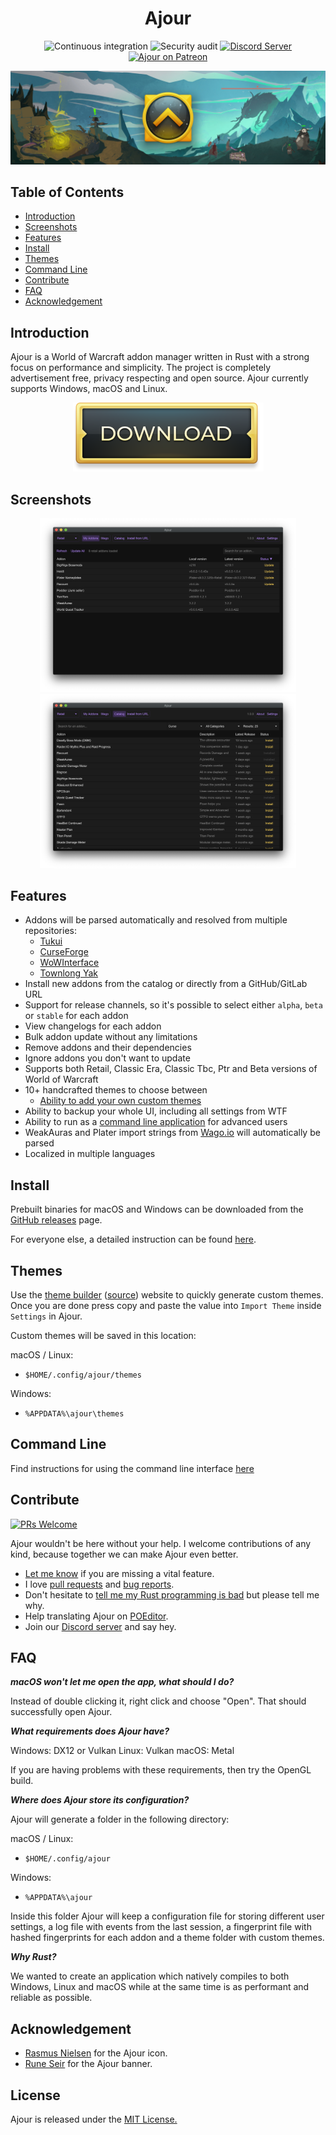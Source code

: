 <!-- markdownlint-disable MD004 MD033 -->

<div align="center">

# Ajour

![Continuous integration](https://github.com/ajour/ajour/workflows/Continuous-integration/badge.svg)
![Security audit](https://github.com/ajour/ajour/workflows/Security%20audit/badge.svg)
[![Discord Server](https://img.shields.io/discord/757155234500968459?label=Discord%20Chat&labelColor=3C424A&logo=discord&logoColor=ffffff&color=7389D8)](https://discord.gg/4838t9R)
[![Ajour on Patreon](https://img.shields.io/static/v1?label=Patreon&message=Ajour&color=4d898b)](https://www.patreon.com/getajour)

![ajour banner](./resources/screenshots/ajour-banner.jpg)

</div>

## Table of Contents

- [Introduction](#introduction)
- [Screenshots](#screenshots)
- [Features](#features)
- [Install](#install)
- [Themes](#themes)
- [Command Line](#command-line)
- [Contribute](#contribute)
- [FAQ](#faq)
- [Acknowledgement](#acknowledgement)

## Introduction

Ajour is a World of Warcraft addon manager written in Rust with a strong focus
on performance and simplicity. The project is completely advertisement free, privacy
respecting and open source. Ajour currently supports Windows, macOS and Linux.

<div align="center">

[![Download Button](./resources/download-button.png)](https://github.com/ajour/ajour/releases)

</div>

## Screenshots

<p align="center">
  <img width="410"
       alt="Ajour showing addons"
       src="./resources/screenshots/ajour-1.0.0a.png">
    <img width="410"
       alt="Ajour showing catalog"
       src="./resources/screenshots/ajour-1.0.0b.png">
</p>

## Features

- Addons will be parsed automatically and resolved from multiple repositories:
  - [Tukui](https://www.tukui.org/)
  - [CurseForge](https://www.curseforge.com/wow/addons)
  - [WoWInterface](https://www.wowinterface.com/)
  - [Townlong Yak](https://www.townlong-yak.com/)
- Install new addons from the catalog or directly from a GitHub/GitLab URL
- Support for release channels, so it's possible to select either `alpha`, `beta`
  or `stable` for each addon
- View changelogs for each addon
- Bulk addon update without any limitations
- Remove addons and their dependencies
- Ignore addons you don't want to update
- Supports both Retail, Classic Era, Classic Tbc, Ptr and Beta versions of
  World of Warcraft
- 10+ handcrafted themes to choose between
  - [Ability to add your own custom themes](#themes)
- Ability to backup your whole UI, including all settings from WTF
- Ability to run as a [command line application](#command-line) for advanced users
- WeakAuras and Plater import strings from [Wago.io](https://wago.io/) will automatically
  be parsed
- Localized in multiple languages

## Install

Prebuilt binaries for macOS and Windows can be downloaded from the [GitHub releases](https://github.com/ajour/ajour/releases)
page.

For everyone else, a detailed instruction can be found [here](https://github.com/ajour/ajour/blob/master/INSTALL.md).

## Themes

Use the [theme builder](http://theme.getajour.com/)
([source](https://github.com/ajour/ajour-theme-builder)) website to quickly
generate custom themes. Once you are done press copy and paste the value into
`Import Theme` inside `Settings` in Ajour.

Custom themes will be saved in this location:

macOS / Linux:

- `$HOME/.config/ajour/themes`

Windows:

- `%APPDATA%\ajour\themes`

## Command Line

Find instructions for using the command line interface [here](./CLI.md)

## Contribute

[![PRs Welcome](https://img.shields.io/badge/PRs-welcome-brightgreen.svg)](http://makeapullrequest.com)

Ajour wouldn't be here without your help.
I welcome contributions of any kind, because together we can make Ajour even better.

- [Let me know](https://github.com/ajour/ajour/issues/new?assignees=&labels=type%3A+feature&template=feature_request.md&title=)
  if you are missing a vital feature.
- I love [pull requests](https://github.com/ajour/ajour/pulls) and [bug reports](https://github.com/ajour/ajour/issues/new?assignees=&labels=type%3A+bug&template=bug_report.md&title=).
- Don't hesitate to [tell me my Rust programming is bad](https://github.com/ajour/ajour/issues/new)
  but please tell me why.
- Help translating Ajour on [POEditor](https://poeditor.com/join/project?hash=gjghTR7d0Z).
- Join our [Discord server](https://discord.gg/4838t9R) and say hey.

## FAQ

**_macOS won't let me open the app, what should I do?_**

Instead of double clicking it, right click and choose "Open". That should successfully
open Ajour.

**_What requirements does Ajour have?_**

Windows: DX12 or Vulkan
Linux: Vulkan
macOS: Metal

If you are having problems with these requirements, then try the OpenGL build.

**_Where does Ajour store its configuration?_**

Ajour will generate a folder in the following directory:

macOS / Linux:

- `$HOME/.config/ajour`

Windows:

- `%APPDATA%\ajour`

Inside this folder Ajour will keep a configuration file for storing different user
settings, a log file with events from the last session, a fingerprint file with
hashed fingerprints for each addon and a theme folder with custom themes.

**_Why Rust?_**

We wanted to create an application which natively compiles to both Windows, Linux
and macOS while at the same time is as performant and reliable as possible.

## Acknowledgement

- [Rasmus Nielsen](https://rasmusnielsen.dk/) for the Ajour icon.
- [Rune Seir](https://instagram.com/rseir/) for the Ajour banner.

## License

Ajour is released under the [MIT License.](https://github.com/ajour/ajour/blob/master/LICENSE)
